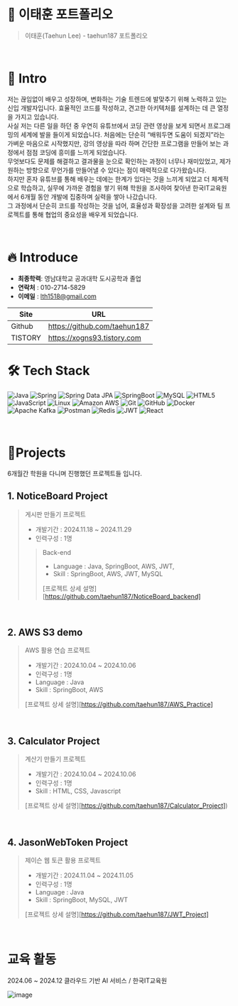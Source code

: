 # 📜 이태훈 포트폴리오

> 이태훈(Taehun Lee) - taehun187 포트폴리오

<br />

# 👋 Intro

저는 끊임없이 배우고 성장하며, 변화하는 기술 트렌드에 발맞추기 위해 노력하고 있는 신입 개발자입니다. 효율적인 코드를 작성하고, 견고한 아키텍처를 설계하는 데 큰 열정을 가지고 있습니다.  
사실 저는 다른 일을 하던 중 우연히 유튜브에서 코딩 관련 영상을 보게 되면서 프로그래밍의 세계에 발을 들이게 되었습니다. 처음에는 단순히 “배워두면 도움이 되겠지”라는 가벼운 마음으로 시작했지만, 강의 영상을 따라 하며 간단한 프로그램을 만들어 보는 과정에서 점점 코딩에 흥미를 느끼게 되었습니다.  
무엇보다도 문제를 해결하고 결과물을 눈으로 확인하는 과정이 너무나 재미있었고, 제가 원하는 방향으로 무언가를 만들어낼 수 있다는 점이 매력적으로 다가왔습니다.  
하지만 혼자 유튜브를 통해 배우는 데에는 한계가 있다는 것을 느끼게 되었고 더 체계적으로 학습하고, 실무에 가까운 경험을 쌓기 위해 학원을 조사하여 찾아낸 한국IT교육원에서 6개월 동안 개발에 집중하며 실력을 쌓아 나갔습니다.  
그 과정에서 단순히 코드를 작성하는 것을 넘어, 효율성과 확장성을 고려한 설계와 팀 프로젝트를 통해 협업의 중요성을 배우게 되었습니다.

<br />

# 🔥 Introduce

-  **최종학력**: 영남대학교 공과대학 도시공학과 졸업
-  **연락처** : 010-2714-5829 
-  **이메일** : lth1518@gmail.com


Site     | URL
---------|-------------------------------
Github   | https://github.com/taehun187
TISTORY  | https://xogns93.tistory.com




# 🛠 Tech Stack

![Java](https://img.shields.io/badge/Java-007396?style=for-the-badge&logo=java&logoColor=white)
![Spring](https://img.shields.io/badge/Spring-6DB33F?style=for-the-badge&logo=spring&logoColor=white)
![Spring Data JPA](https://img.shields.io/badge/Spring%20Data%20JPA-6DB33F?style=for-the-badge&logo=Spring&logoColor=white)
![SpringBoot](https://img.shields.io/badge/SpringBoot-6DB33F?style=for-the-badge&logo=springboot&logoColor=white)
![MySQL](https://img.shields.io/badge/MySQL-4479A1?style=for-the-badge&logo=mysql&logoColor=white)
![HTML5](https://img.shields.io/badge/HTML5-E34F26?style=for-the-badge&logo=html5&logoColor=white)
![JavaScript](https://img.shields.io/badge/JavaScript-F7DF1E?style=for-the-badge&logo=javascript&logoColor=black)
![Linux](https://img.shields.io/badge/Linux-FCC624?style=for-the-badge&logo=linux&logoColor=black)
![Amazon AWS](https://img.shields.io/badge/Amazon_AWS-232F3E?style=for-the-badge&logo=amazonaws&logoColor=white)
![Git](https://img.shields.io/badge/Git-F05032?style=for-the-badge&logo=git&logoColor=white)
![GitHub](https://img.shields.io/badge/GitHub-181717?style=for-the-badge&logo=github&logoColor=white)
![Docker](https://img.shields.io/badge/Docker-2496ED?style=for-the-badge&logo=Docker&logoColor=white)
![Apache Kafka](https://img.shields.io/badge/Apache%20Kafka-231F20?style=for-the-badge&logo=Apache%20Kafka&logoColor=white)
![Postman](https://img.shields.io/badge/Postman-FF6C37?style=for-the-badge&logo=Postman&logoColor=white)
![Redis](https://img.shields.io/badge/redis-%23DD0031.svg?style=for-the-badge&logo=redis&logoColor=white)
![JWT](https://img.shields.io/badge/JWT-black?style=for-the-badge&logo=JSON%20web%20tokens)
![React](https://img.shields.io/badge/react-%2320232a.svg?style=for-the-badge&logo=react&logoColor=%2361DAFB)

<br />

# 📝Projects
6개월간 학원을 다니며 진행했던 프로젝트들 입니다.
<br />

## 1. NoticeBoard Project

> 게시판 만들기 프로젝트
>
> - 개발기간 : 2024.11.18 ~ 2024.11.29
> - 인력구성 : 1명
>
>> Back-end
>> - Language : Java, SpringBoot, AWS, JWT, 
>> - Skill : SpringBoot, AWS, JWT, MySQL
>> 
>> [프로젝트 상세 설명][https://github.com/taehun187/NoticeBoard_backend]  
>


<br />

## 2. AWS S3 demo

> AWS 활용 연습 프로젝트
>
> - 개발기간 : 2024.10.04 ~ 2024.10.06
> - 인력구성 : 1명
> - Language : Java
> - Skill : SpringBoot, AWS
>
> [프로젝트 상세 설명][https://github.com/taehun187/AWS_Practice]

<br />

## 3. Calculator Project

> 계산기 만들기 프로젝트
>
> - 개발기간 : 2024.10.04 ~ 2024.10.06
> - 인력구성 : 1명
> - Skill : HTML, CSS, Javascript
>
> [프로젝트 상세 설명][https://github.com/taehun187/Calculator_Project])

<br />

## 4. JasonWebToken Project

> 제이슨 웹 토큰 활용 프로젝트
>
> - 개발기간 : 2024.11.04 ~ 2024.11.05
> - 인력구성 : 1명
> - Language : Java
> - Skill : SpringBoot, MySQL, JWT
>
> [프로젝트 상세 설명][https://github.com/taehun187/JWT_Project]

<br />

# 교육 활동
2024.06 ~ 2024.12	클라우드 기반 AI 서비스 /  한국IT교육원

![image](https://github.com/user-attachments/assets/ea0c40d3-8775-45a8-b2b6-a0ea4e12535b)







<br><br>
---
